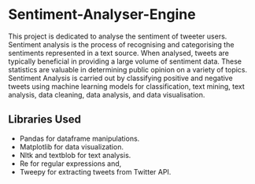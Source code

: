 # Sentiment-Analyser-Engine
This project is dedicated to analyse the sentiment of tweeter users. Sentiment analysis is the process of recognising and categorising the sentiments represented in a text source. When analysed, tweets are typically beneficial in providing a large volume of sentiment data. These statistics are valuable in determining public opinion on a variety of topics. Sentiment Analysis is carried out by classifying positive and negative tweets using machine learning models for classification, text mining, text analysis, data cleaning, data analysis, and data visualisation.

## Libraries Used 
- Pandas for dataframe manipulations.
- Matplotlib for data visualization.
- Nltk and textblob for text analysis.
- Re for regular expressions and,
- Tweepy for extracting tweets from Twitter API.
